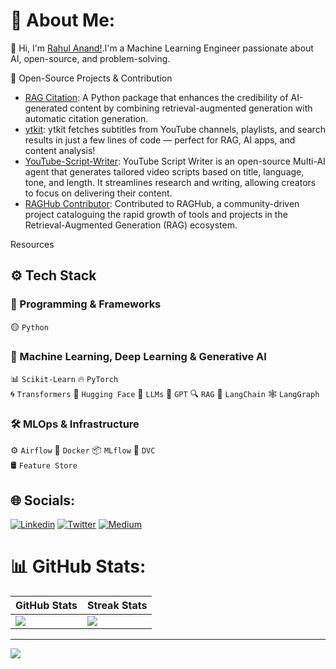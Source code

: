 # 💫 About Me:
👋 Hi, I'm <a href="https://www.linkedin.com/in/rahul-anand1103/">Rahul Anand!</a>.I'm a Machine Learning Engineer passionate about AI, open-source, and problem-solving. 


🔭 Open-Source Projects & Contribution
* <a href="https://github.com/rahulanand1103/rag-citation">RAG Citation</a>: A Python package that enhances the credibility of AI-generated content by combining retrieval-augmented generation with automatic citation generation.
* <a href="https://github.com/rahulanand1103/ytkit">ytkit</a>: ytkit fetches subtitles from YouTube channels, playlists, and search results in just a few lines of code — perfect for RAG, AI apps, and content analysis!
* <a href="https://github.com/rahulanand1103/youtube-script-writer">YouTube-Script-Writer</a>: YouTube Script Writer is an open-source Multi-AI agent that generates tailored video scripts based on title, language, tone, and length. It streamlines research and writing, allowing creators to focus on delivering their content.
* <a href="https://github.com/Andrew-Jang/RAGHub/commits/main/?author=rahulanand1103">RAGHub Contributor</a>: Contributed to RAGHub, a community-driven project cataloguing the rapid growth of tools and projects in the Retrieval-Augmented Generation (RAG) ecosystem.

Resources


## ⚙️ Tech Stack  

### 📌 Programming & Frameworks  
🟡 `Python` 

### 🤖 Machine Learning, Deep Learning   & Generative AI  
📊 `Scikit-Learn` 🔥 `PyTorch`  
🌀 `Transformers` 🤗 `Hugging Face` 🌱 `LLMs`
🤖 `GPT` 🔍 `RAG` 🔗 `LangChain` 🕸 `LangGraph`  

### 🛠️ MLOps & Infrastructure  
⚙️ `Airflow` 🐳 `Docker` 📦 `MLflow` 🔗 `DVC`  
🛢️ `Feature Store`  


  


## 🌐 Socials:
[![Linkedin](https://img.shields.io/badge/LinkedIn-blue.svg?style=for-the-badge&logo=linkedin)](https://www.linkedin.com/in/rahul-anand1103/)
[![Twitter](https://img.shields.io/badge/Twitter-skyblue.svg?style=for-the-badge&logo=twitter)](https://x.com/rahulanand1103)
[![Medium](https://img.shields.io/badge/Medium-12100E?style=for-the-badge&logo=medium&logoColor=white)](https://medium.com/@rahulanand1103)


# 📊 GitHub Stats:
| GitHub Stats | Streak Stats |
|-------------|-------------|
| ![](https://github-readme-stats.vercel.app/api?username=rahulanand1103&theme=midnight-purple&hide_border=false&include_all_commits=false&count_private=true) | ![](https://nirzak-streak-stats.vercel.app/?user=rahulanand1103&theme=midnight-purple&hide_border=false) |


---
[![](https://visitcount.itsvg.in/api?id=rahulanand1103&icon=2&color=1)](https://visitcount.itsvg.in)

